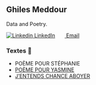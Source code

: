 ## Ghiles Meddour

Data and Poetry.  

[![Linkedin](https://i.stack.imgur.com/gVE0j.png) LinkedIn](https://www.linkedin.com/in/ghiles-meddour/)
&nbsp;     [<img src="https://upload.wikimedia.org/wikipedia/commons/thumb/7/7e/Gmail_icon_%282020%29.svg/2560px-Gmail_icon_%282020%29.svg.png" width="14"> Email](mailto:ghiles.meddour.b@gmail.com)
&nbsp;

### Textes 📖

- POÈME POUR STÉPHANIE
- [POÈME POUR YASMINE](https://github.com/ghilesmeddour/ghilesmeddour/blob/main/textes/POEME_POUR_YASMINE.md)
- [J’ENTENDS CHANCE ABOYER](https://github.com/ghilesmeddour/ghilesmeddour/blob/main/textes/J_ENTENDS_CHANCE_ABOYER.md)
